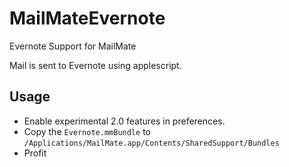 MailMateEvernote
================

Evernote Support for MailMate

Mail is sent to Evernote using applescript.

Usage
-----
- Enable experimental 2.0 features in preferences.
- Copy the `Evernote.mmBundle` to `/Applications/MailMate.app/Contents/SharedSupport/Bundles`
- Profit
